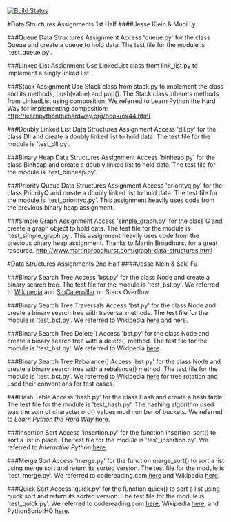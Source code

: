 [![Build Status](https://travis-ci.org/jesseklein406/data-structures.svg?branch=bst2)](https://travis-ci.org/jesseklein406/data-structures)

#Data Structures Assignments 1st Half
####Jesse Klein & Muoi Ly


###Queue Data Structures Assignment
Access 'queue.py' for the class Queue and create a queue to hold data.
The test file for the module is 'test_queue.py'.


###Linked List Assignment
Use LinkedList class from link_list.py to implement a singly linked list


###Stack Assignment
Use Stack class from stack.py to implement the class and its methods, push(value) and pop(). The Stack class inherets methods from LinkedList using composition. We referred to Learn Python the Hard Way for implementing composition: http://learnpythonthehardway.org/book/ex44.html


###Doubly Linked List Data Structures Assignment
Access 'dll.py' for the class Dll and create a doubly linked list to hold data.
The test file for the module is 'test_dll.py'.


###Binary Heap Data Structures Assignment
Access 'binheap.py' for the class Binheap and create a doubly linked list to hold data.
The test file for the module is 'test_binheap.py'.


###Priority Queue Data Structures Assignment
Access 'priorityq.py' for the class PriorityQ and create a doubly linked list to hold data.
The test file for the module is 'test_priorityq.py'. This assignment heavily uses code from
the previous binary heap assignment.


###Simple Graph Assignment
Access 'simple_graph.py' for the class G and create a graph object to hold data.
The test file for the module is 'test_simple_graph.py'. This assignment heavily uses code from
the previous binary heap assignment. Thanks to Martin Broadhurst for a great resource. http://www.martinbroadhurst.com/graph-data-structures.html


#Data Structures Assignments 2nd Half
####Jesse Klein & Saki Fu


###Binary Search Tree
Access 'bst.py' for the class Node and create a binary search tree. The test
file for the module is 'test_bst.py'. We referred to [Wikipedia](https://en.wikipedia.org/wiki/Binary_search_tree) and [SmCaterpillar](http://stackoverflow.com/questions/29379213/depth-of-a-binary-search-tree-in-python) on Stack Overflow.


###Binary Search Tree Traversals
Access 'bst.py' for the class Node and create a binary search tree with traversal methods. The test file for the module is 'test_bst.py'. We referred to Wikipedia [here](https://en.wikipedia.org/wiki/Binary_search_tree) and [here](https://en.wikipedia.org/wiki/Tree_traversal).


###Binary Search Tree Delete()
Access 'bst.py' for the class Node and create a binary search tree with a delete() method. The test file for the module is 'test_bst.py'. We referred to Wikipedia [here](https://en.wikipedia.org/wiki/Binary_search_tree).


###Binary Search Tree Rebalance()
Access 'bst.py' for the class Node and create a binary search tree with a rebalance() method. The test file for the module is 'test_bst.py'. We referred to Wikipedia [here](https://en.wikipedia.org/wiki/Tree_rotation) for tree rotation and used their conventions for test cases.


###Hash Table
Access 'hash.py' for the class Hash and create a hash table. The test file for the module is 'test_hash.py'. The hashing algorithm used was the sum of character ord() values mod number of buckets. We referred to *Learn Python the Hard Way* [here](http://learnpythonthehardway.org/book/ex39.html).


###Insertion Sort
Access 'insertion.py' for the function insertion_sort() to sort a list in place. The test file for the module is 'test_insertion.py'. We referred to *Interactive Python* [here](http://interactivepython.org/runestone/static/pythonds/SortSearch/TheInsertionSort.html).


###Merge Sort
Access 'merge.py' for the function merge_sort() to sort a list using merge sort
and return its sorted version. The test file for the module is 'test_merge.py'. We referred to codereading.com [here](http://www.codereading.com/algo_and_ds/algo/merge_sort.html) and Wikipedia [here](https://en.wikipedia.org/wiki/Merge_sort).


###Quick Sort
Access 'quick.py' for the function quick() to sort a list using quick sort
and return its sorted version. The test file for the module is 'test_quick.py'. We referred to codereading.com [here](http://www.codereading.com/algo_and_ds/algo/quick_sort.html), Wikipedia [here](https://en.wikipedia.org/wiki/Quicksort), and PythonScriptHQ [here](http://pfsensesetup.com/pythonscript.net/quicksort-a-python-implementation/).